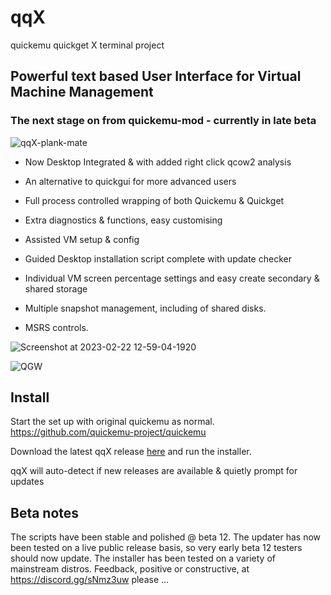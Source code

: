 # qqX

quickemu quickget X terminal project

## Powerful text based User Interface for Virtual Machine Management

### The next stage on from quickemu-mod - currently in late beta

![qqX-plank-mate](https://github.com/TuxVinyards/qqX/assets/3956806/bfc51cbd-cfbe-4823-9f53-df048e4d33fc)

- Now Desktop Integrated & with added right click qcow2 analysis

- An alternative to quickgui for more advanced users

- Full process controlled wrapping of both Quickemu & Quickget

- Extra diagnostics & functions, easy customising

- Assisted VM setup & config 

- Guided Desktop installation script complete with update checker

- Individual VM screen percentage settings and easy create secondary & shared storage

- Multiple snapshot management, including of shared disks.  

- MSRS controls.

![Screenshot at 2023-02-22 12-59-04-1920](https://user-images.githubusercontent.com/3956806/220619057-f63883d2-4d0d-4130-94e1-d444f1567be4.jpg)

![QGW](https://github.com/TuxVinyards/quickemu-mod/assets/3956806/c948f51a-a954-4180-ba62-1d5045e5f4fc)

## Install

Start the set up with original quickemu as normal.  <https://github.com/quickemu-project/quickemu>

Download the latest qqX release [here](https://github.com/TuxVinyards/qqX/releases/latest) and run the installer.

qqX will auto-detect if new releases are available & quietly prompt for updates

## Beta notes

The scripts have been stable and polished \@ beta 12.  The updater has now been tested on a live public release basis, so very early  beta 12 testers should now update.  The installer has been tested on a variety of mainstream distros. Feedback, positive or constructive, at <https://discord.gg/sNmz3uw> please ...
